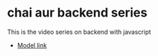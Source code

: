 # chai aur backend series

This is the video series on backend with javascript

- [Model link](https://app.eraser.io/workspace/YtPqZ1VogxGy1jzIDkzj)
